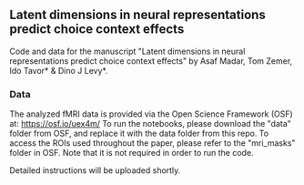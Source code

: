 ## Latent dimensions in neural representations predict choice context effects
Code and data for the manuscript "Latent dimensions in neural representations predict choice context effects" by Asaf Madar, Tom Zemer, Ido Tavor* & Dino J Levy*.

### Data
The analyzed fMRI data is provided via the Open Science Framework (OSF) at: https://osf.io/uex4m/
To run the notebooks, please download the "data" folder from OSF, and replace it with the data folder from this repo.
To access the ROIs used throughout the paper, please refer to the "mri_masks" folder in OSF. Note that it is not required in order to run the code. 

Detailed instructions will be uploaded shortly.
